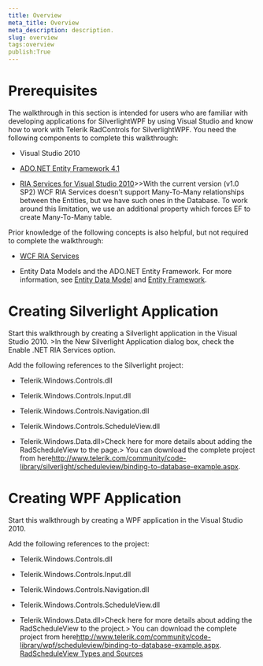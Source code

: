 ```yaml
---
title: Overview
meta_title: Overview
meta_description: description.
slug: overview
tags:overview
publish:True
---
```



# Prerequisites

The walkthrough in this section is intended for users who are familiar with developing applications for SilverlightWPF by using Visual Studio and know how to work with Telerik RadControls for SilverlightWPF. You need the following components to complete this walkthrough:

* Visual Studio 2010

* [ADO.NET Entity Framework 4.1](http://www.microsoft.com/download/en/details.aspx?displaylang=en&id=26825)

* [RIA Services for Visual Studio 2010](http://www.microsoft.com/en-us/download/details.aspx?id=28357)>>With the current version <legacyBold xmlns="http://ddue.schemas.microsoft.com/authoring/2003/5">(v1.0 SP2)</legacyBold> WCF RIA Services <legacyBold xmlns="http://ddue.schemas.microsoft.com/authoring/2003/5">doesn’t support Many-To-Many</legacyBold>  relationships between the Entities, but we have such ones in the Database. To work around this limitation, we use an additional property which forces EF to create 
Many-To-Many table.
      	

Prior knowledge of the following concepts is also helpful, but not required to complete the walkthrough:

* [WCF RIA Services](http://msdn.microsoft.com/en-us/library/ee707344%28v=VS.91%29.aspx)

* Entity Data Models and the ADO.NET Entity Framework. For more information, see 
      		[Entity Data Model](http://msdn.microsoft.com/en-us/library/ee382825.aspx)
      		and [Entity Framework](http://msdn.microsoft.com/en-us/library/aa697427%28VS.80%29.aspx).
      		

# Creating Silverlight Application

Start this walkthrough by creating a Silverlight application in the Visual Studio 2010.
	>In the New Silverlight Application dialog box, check the Enable .NET RIA Services option.

Add the following references to the Silverlight project:

* Telerik.Windows.Controls.dll

* Telerik.Windows.Controls.Input.dll

* Telerik.Windows.Controls.Navigation.dll

* Telerik.Windows.Controls.ScheduleView.dll

* Telerik.Windows.Data.dll>Check <link xlink:href="F8D12A6D-38B0-43CC-A6B3-1D7E8E8FC3A8" xmlns:xlink="http://www.w3.org/1999/xlink" xmlns="http://ddue.schemas.microsoft.com/authoring/2003/5">here</link> for more details about adding the RadScheduleView to the page.>
        You can download the complete project from 
        <externalLink xmlns="http://ddue.schemas.microsoft.com/authoring/2003/5"><linkText>here</linkText><linkUri>http://www.telerik.com/community/code-library/silverlight/scheduleview/binding-to-database-example.aspx</linkUri></externalLink>.
        

# Creating WPF Application

Start this walkthrough by creating a WPF application in the Visual Studio 2010.
	

Add the following references to the project:

* Telerik.Windows.Controls.dll

* Telerik.Windows.Controls.Input.dll

* Telerik.Windows.Controls.Navigation.dll

* Telerik.Windows.Controls.ScheduleView.dll

* Telerik.Windows.Data.dll>Check <link xlink:href="F8D12A6D-38B0-43CC-A6B3-1D7E8E8FC3A8" xmlns:xlink="http://www.w3.org/1999/xlink" xmlns="http://ddue.schemas.microsoft.com/authoring/2003/5">here</link> for more details about adding the RadScheduleView to the project.>
        You can download the complete project from 
        <externalLink xmlns="http://ddue.schemas.microsoft.com/authoring/2003/5"><linkText>here</linkText><linkUri>http://www.telerik.com/community/code-library/wpf/scheduleview/binding-to-database-example.aspx</linkUri></externalLink>.
        [RadScheduleView Types and Sources]({{slug:radscheduleview-types-and-sources}})

